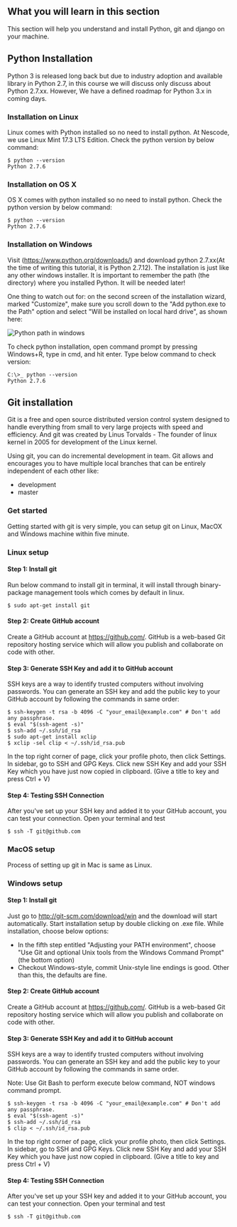## What you will learn in this section

This section will help you understand and install Python, git and django on your machine.

## Python Installation
Python 3 is released long back but due to industry adoption and available library in Python 2.7, in this course we will discuss only discuss about Python 2.7.xx. However, We have a defined roadmap for Python 3.x in coming days.

### Installation on Linux
Linux comes with Python installed so no need to install python. At Nescode, we use Linux Mint 17.3 LTS Edition.
Check the python version by below command:

```
$ python --version
Python 2.7.6
```

### Installation on OS X
OS X comes with python installed so no need to install python. Check the python version by below command:

```
$ python --version
Python 2.7.6
```

### Installation on Windows
Visit (https://www.python.org/downloads/) and download python 2.7.xx(At the time of writing this tutorial, it is Python 2.7.12). The installation is just like any other windows installer. It is important to remember the path (the directory) where you installed Python. It will be needed later!

One thing to watch out for: on the second screen of the installation wizard, marked "Customize", make sure you scroll down to the "Add python.exe to the Path" option and select "Will be installed on local hard drive", as shown here:

![Python path in windows](https://s3.amazonaws.com/nescodehellodjango/tutorial/msi_install_path.png)

To check python installation, open command prompt by pressing Windows+R, type in cmd, and hit enter. Type below command to check version:

```
C:\>_ python --version
Python 2.7.6
```

## Git installation
Git is a free and open source distributed version control system designed to handle everything from small to very large projects with speed and efficiency. And git was created by Linus Torvalds - The founder of linux kernel in 2005 for development of the Linux kernel.

Using git, you can do incremental development in team. Git allows and encourages you to have multiple local branches that can be entirely independent of each other like:
- development
- master

### Get started
Getting started with git is very simple, you can setup git on Linux, MacOX and Windows machine within five minute.

### Linux setup

#### Step 1: Install git
Run below command to install git in terminal, it will install through binary-package management tools which comes by default in linux.
```
$ sudo apt-get install git
```
#### Step 2: Create GitHub account
Create a GitHub account at https://github.com/. GitHub is a web-based Git repository hosting service which will allow you publish and collaborate on code with other.

#### Step 3: Generate SSH Key and add it to GitHub account
SSH keys are a way to identify trusted computers without involving passwords. You can generate an SSH key and add the public key to your GitHub account by following the commands in same order:
```
$ ssh-keygen -t rsa -b 4096 -C "your_email@example.com" # Don't add any passphrase.
$ eval "$(ssh-agent -s)"
$ ssh-add ~/.ssh/id_rsa
$ sudo apt-get install xclip
$ xclip -sel clip < ~/.ssh/id_rsa.pub
```
In the top right corner of page, click your profile photo, then click Settings. In sidebar, go to SSH and GPG Keys. Click new SSH Key and add your SSH Key which you have just now copied in clipboard. (Give a title to key and press Ctrl + V)

#### Step 4: Testing SSH Connection
After you've set up your SSH key and added it to your GitHub account, you can test your connection. Open your terminal and test
```
$ ssh -T git@github.com
```
### MacOS setup
Process of setting up git in Mac is same as Linux.

### Windows setup

#### Step 1: Install git
Just go to http://git-scm.com/download/win and the download will start automatically. Start installation setup by double clicking on .exe file. While installation, choose below options:
- In the fifth step entitled "Adjusting your PATH environment", choose "Use Git and optional Unix tools from the Windows Command Prompt" (the bottom option)
- Checkout Windows-style, commit Unix-style line endings is good.
Other than this, the defaults are fine.

#### Step 2: Create GitHub account
Create a GitHub account at https://github.com/. GitHub is a web-based Git repository hosting service which will allow you publish and collaborate on code with other.

#### Step 3: Generate SSH Key and add it to GitHub account
SSH keys are a way to identify trusted computers without involving passwords. You can generate an SSH key and add the public key to your GitHub account by following the commands in same order.

Note: Use Git Bash to perform execute below command, NOT windows command prompt.
```
$ ssh-keygen -t rsa -b 4096 -C "your_email@example.com" # Don't add any passphrase.
$ eval "$(ssh-agent -s)"
$ ssh-add ~/.ssh/id_rsa
$ clip < ~/.ssh/id_rsa.pub
```
In the top right corner of page, click your profile photo, then click Settings. In sidebar, go to SSH and GPG Keys. Click new SSH Key and add your SSH Key which you have just now copied in clipboard. (Give a title to key and press Ctrl + V)

#### Step 4: Testing SSH Connection
After you've set up your SSH key and added it to your GitHub account, you can test your connection. Open your terminal and test
```
$ ssh -T git@github.com
```
